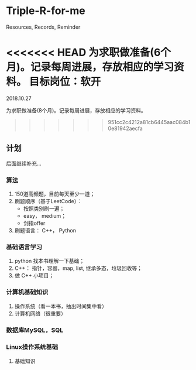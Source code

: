 # Triple-R-for-me

Resources, Records, Reminder

<<<<<<< HEAD
为求职做准备(6个月)。记录每周进展，存放相应的学习资料。
目标岗位：软开
=======
2018.10.27 

为求职做准备(8个月)。记录每周进展，存放相应的学习资料。

>>>>>>> 951cc2c4212a81cb6445aac084b10e81942aecfa

## 计划

后面继续补充...

### [算法](https://github.com/SuyuanLiu/Leetcode)
1. 150道高频题，目前每天至少一道；
2. 刷题顺序（基于LeetCode）：
   - 按照类别刷一遍；
   - easy， medium；
   - 剑指offer
3. 刷题语言：
   C++， Python


### 基础语言学习
1. python 找本书理解一下基础；
2. C++： 指针，容器，map, list, 继承多态，垃圾回收等；
3. 做 C++ 小项目；


### 计算机基础知识
1. 操作系统（看一本书，抽出时间集中看）
2. 计算机网络（很重要）


### 数据库MySQL，SQL


### Linux操作系统基础
1. 基础知识




